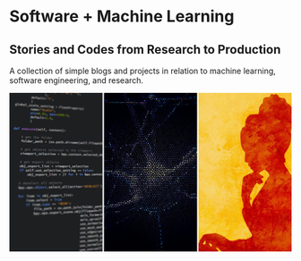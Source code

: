 # Software + Machine Learning

## Stories and Codes from Research to Production

A collection of simple blogs and projects in relation to machine learning,
software engineering, and research.

![Software, Machine Learning, Research](docs/assets/home.png)
